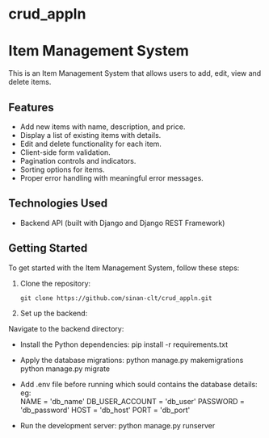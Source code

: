 # crud_appln

# Item Management System

This is an Item Management System that allows users to add, edit, view and delete items. 

## Features

- Add new items with name, description, and price.
- Display a list of existing items with details.
- Edit and delete functionality for each item.
- Client-side form validation.
- Pagination controls and indicators.
- Sorting options for items.
- Proper error handling with meaningful error messages.

## Technologies Used


- Backend API (built with Django and Django REST Framework)

## Getting Started

To get started with the Item Management System, follow these steps:

1. Clone the repository:

   ```shell
   git clone https://github.com/sinan-clt/crud_appln.git

2. Set up the backend:

Navigate to the backend directory:

- Install the Python dependencies:
  pip install -r requirements.txt
  
- Apply the database migrations:
  python manage.py makemigrations
  python manage.py migrate
  
- Add .env file before running which sould contains the database details:
  eg:  
        NAME = 'db_name'
        DB_USER_ACCOUNT = 'db_user'
        PASSWORD = 'db_password'
        HOST = 'db_host'
        PORT = 'db_port'
  
- Run the development server:
  python manage.py runserver
